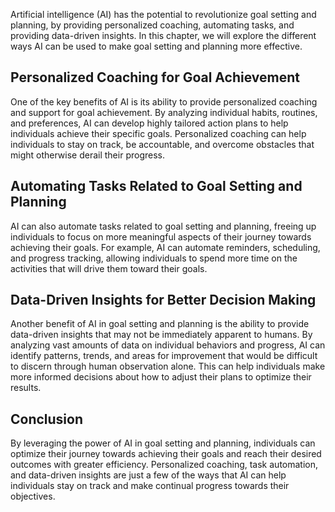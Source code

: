 

Artificial intelligence (AI) has the potential to revolutionize goal setting and planning, by providing personalized coaching, automating tasks, and providing data-driven insights. In this chapter, we will explore the different ways AI can be used to make goal setting and planning more effective.

Personalized Coaching for Goal Achievement
------------------------------------------

One of the key benefits of AI is its ability to provide personalized coaching and support for goal achievement. By analyzing individual habits, routines, and preferences, AI can develop highly tailored action plans to help individuals achieve their specific goals. Personalized coaching can help individuals to stay on track, be accountable, and overcome obstacles that might otherwise derail their progress.

Automating Tasks Related to Goal Setting and Planning
-----------------------------------------------------

AI can also automate tasks related to goal setting and planning, freeing up individuals to focus on more meaningful aspects of their journey towards achieving their goals. For example, AI can automate reminders, scheduling, and progress tracking, allowing individuals to spend more time on the activities that will drive them toward their goals.

Data-Driven Insights for Better Decision Making
-----------------------------------------------

Another benefit of AI in goal setting and planning is the ability to provide data-driven insights that may not be immediately apparent to humans. By analyzing vast amounts of data on individual behaviors and progress, AI can identify patterns, trends, and areas for improvement that would be difficult to discern through human observation alone. This can help individuals make more informed decisions about how to adjust their plans to optimize their results.

Conclusion
----------

By leveraging the power of AI in goal setting and planning, individuals can optimize their journey towards achieving their goals and reach their desired outcomes with greater efficiency. Personalized coaching, task automation, and data-driven insights are just a few of the ways that AI can help individuals stay on track and make continual progress towards their objectives.
